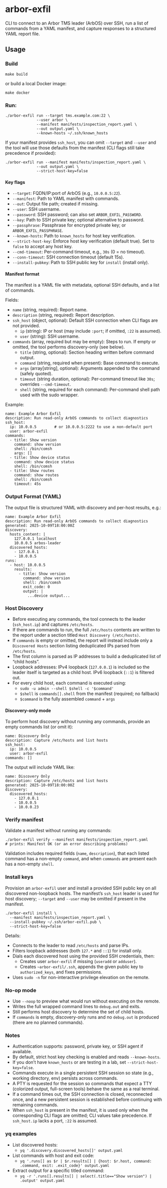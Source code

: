 # arbor-exfil

CLI to connect to an Arbor TMS leader (ArbOS) over SSH, run a list of commands from a YAML manifest, and capture 
responses to a structured YAML report file.

## Usage

### Build
```
make build
```
or build a local Docker image:
```
make docker
```

### Run:
```
./arbor-exfil run --target tms.example.com:22 \
              --user arbor \
              --manifest manifests/inspection_report.yaml \
              --out output.yaml \
              --known-hosts ~/.ssh/known_hosts
```

If your manifest provides `ssh_host`, you can omit `--target` and `--user` and the tool will use those defaults
from the manifest (CLI flags still take precedence if provided):

```
./arbor-exfil run --manifest manifests/inspection_report.yaml \
              --out output.yaml \
              --strict-host-key=false
```

#### Key flags
  - `--target`: FQDN/IP:port of ArbOS (e.g., `10.0.0.5:22`).
  - `--manifest`: Path to YAML manifest with commands.
  - `--out`: Output file path; created if missing.
  - `--user`: SSH username.
  - `--password`: SSH password; can also set `ARBOR_EXFIL_PASSWORD`.
  - `--key`: Path to SSH private key; optional alternative to password.
  - `--passphrase`: Passphrase for encrypted private key; or `ARBOR_EXFIL_PASSPHRASE`.
  - `--known-hosts`: Path to `known_hosts` for host key verification.
  - `--strict-host-key`: Enforce host key verification (default true). Set to `false` to accept any host key.
  - `--cmd-timeout`: Per-command timeout, e.g., `30s` (0 = no timeout).
  - `--conn-timeout`: SSH connection timeout (default 15s).
  - `--install-pubkey`: Path to SSH public key for `install` (install only).

#### Manifest format
The manifest is a YAML file with metadata, optional SSH defaults, and a list of commands.

Fields:
- `name` (string, required): Report name.
- `description` (string, required): Report description.
- `ssh_host` (object, optional): Default SSH connection when CLI flags are not provided.
  - `ip` (string): IP or host (may include `:port`; if omitted, `:22` is assumed).
  - `user` (string): SSH username.
- `commands` (array, required but may be empty): Steps to run. If empty or omitted, the tool performs discovery-only (see below).
  - `title` (string, optional): Section heading written before command output.
  - `command` (string, required when present): Base command to execute.
  - `args` (array[string], optional): Arguments appended to the command (safely quoted).
  - `timeout` (string duration, optional): Per-command timeout like `30s`; overrides `--cmd-timeout`.
  - `shell` (string, required for each command): Per-command shell path used with the sudo wrapper.

Example:
```
name: Example Arbor Exfil
description: Run read-only ArbOS commands to collect diagnostics
ssh_host:
  ip: 10.0.0.5        # or 10.0.0.5:2222 to use a non-default port
  user: arbor-exfil
commands:
  - title: Show version
    command: show version
    shell: /bin/comsh
    args: []
  - title: Show device status
    command: show device status
    shell: /bin/comsh
  - title: Show routes
    command: show routes
    shell: /bin/comsh
    timeout: 45s
```

### Output Format (YAML)
The output file is structured YAML with discovery and per-host results, e.g.:

```
name: Example Arbor Exfil
description: Run read-only ArbOS commands to collect diagnostics
generated: 2025-10-09T18:00:00Z
discovery:
  hosts_content: |
    127.0.0.1 localhost
    10.0.0.5 arbos-leader
  discovered_hosts:
    - 127.0.0.1
    - 10.0.0.5
runs:
  - host: 10.0.0.5
    results:
      - title: Show version
        command: show version
        shell: /bin/comsh
        exit_code: 0
        output: |
          ...device output...
```

### Host Discovery
- Before executing any commands, the tool connects to the leader (`ssh_host.ip`) and captures `/etc/hosts`.
- If there are commands to run, the full `/etc/hosts` contents are written to the report under a section titled `Host Discovery (/etc/hosts)`.
- If `commands` is empty or omitted, the report will instead include only a `Discovered Hosts` section listing deduplicated IPs parsed from `/etc/hosts`.
- The first column is parsed as IP addresses to build a deduplicated list of “child hosts”.
- Loopback addresses: IPv4 loopback (`127.0.0.1`) is included so the leader itself is targeted as a child host. IPv6 loopback (`::1`) is filtered out.
- For every child host, each command is executed using:
  - `sudo -u admin --shell $shell -c '$command'`
  - `$shell` is `commands[].shell` from the manifest (required; no fallback)
  - `$command` is the fully assembled `command` + `args`

#### Discovery-only mode
To perform host discovery without running any commands, provide an empty commands list (or omit it):

```
name: Discovery Only
description: Capture /etc/hosts and list hosts
ssh_host:
  ip: 10.0.0.5
  user: arbor-exfil
commands: []
```

The output will include YAML like:

```
name: Discovery Only
description: Capture /etc/hosts and list hosts
generated: 2025-10-09T18:00:00Z
discovery:
  discovered_hosts:
    - 127.0.0.1
    - 10.0.0.5
    - 10.0.0.23
```

### Verify manifest
Validate a manifest without running any commands:

```
./arbor-exfil verify --manifest manifests/inspection_report.yaml
# prints: Manifest OK (or an error describing problems)
```

Validation includes required fields (`name`, `description`), that each listed command has a non-empty `command`, and when `commands` are present each has a non-empty `shell`.

### Install keys
Provision an `arbor-exfil` user and install a provided SSH public key on all discovered non-loopback hosts. The manifest’s `ssh_host` leader is used for host discovery; `--target` and `--user` may be omitted if present in the manifest.

```
./arbor-exfil install \
  --manifest manifests/inspection_report.yaml \
  --install-pubkey ~/.ssh/arbor-exfil.pub \
  --strict-host-key=false
```

Details:
- Connects to the leader to read `/etc/hosts` and parse IPs.
- Filters loopback addresses (both `127.*` and `::1`) for install only.
- Dials each discovered host using the provided SSH credentials, then:
  - Creates user `arbor-exfil` if missing (`useradd` or `adduser`).
  - Creates `~arbor-exfil/.ssh`, appends the given public key to `authorized_keys`, and fixes permissions.
- Uses `sudo -n` for non-interactive privilege elevation on the remote.

### No-op mode
- Use `--noop` to preview what would run without executing on the remote.
- Writes the full wrapped command lines to `debug.out` and exits.
- Still performs host discovery to determine the set of child hosts.
- If `commands` is empty, discovery-only runs and no `debug.out` is produced (there are no planned commands).

### Notes
- Authentication supports: password, private key, or SSH agent if available.
- By default, strict host key checking is enabled and reads `--known-hosts`.
- If you don’t have `known_hosts` or are testing in a lab, set `--strict-host-key=false`.
- Commands execute in a single persistent SSH session so state (e.g., working directory, env) persists across commands.
- A PTY is requested for the session so commands that expect a TTY (colorized output, full-screen tools) behave the same as a real terminal.
- If a command times out, the SSH connection is closed, reconnected once, and a new persistent session is established
  before continuing with remaining commands.
- When `ssh_host` is present in the manifest, it is used only when the corresponding CLI flags are omitted; CLI values take precedence. If `ssh_host.ip` lacks a port, `:22` is assumed.

### yq examples
- List discovered hosts:
  - `yq '.discovery.discovered_hosts[]' output.yaml`
- List commands with host and exit code:
  - `yq '.runs[] as $r | $r.results[] | {host: $r.host, command: .command, exit: .exit_code}' output.yaml`
- Extract output for a specific titled command:
  - `yq -r '.runs[].results[] | select(.title=="Show version") | .output' output.yaml`
